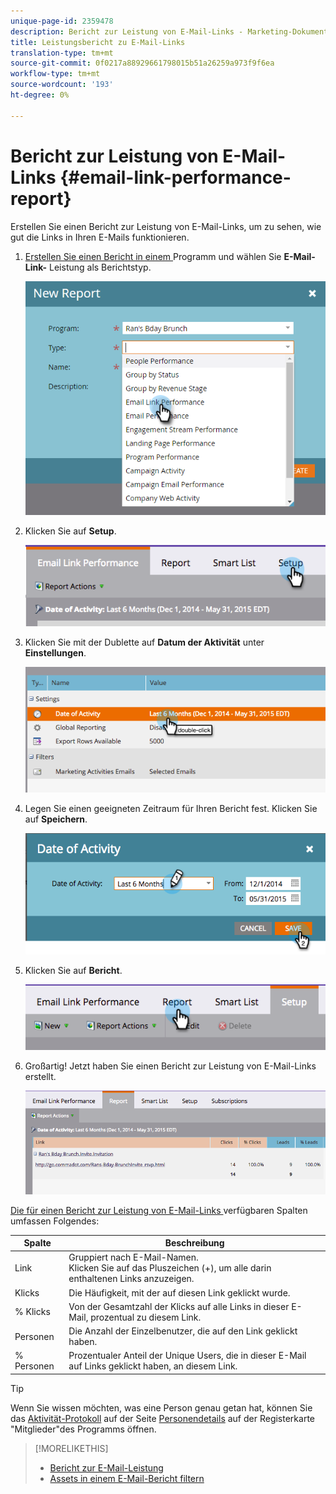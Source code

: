 ```yaml
---
unique-page-id: 2359478
description: Bericht zur Leistung von E-Mail-Links - Marketing-Dokumente - Produktdokumentation
title: Leistungsbericht zu E-Mail-Links
translation-type: tm+mt
source-git-commit: 0f0217a88929661798015b51a26259a973f9f6ea
workflow-type: tm+mt
source-wordcount: '193'
ht-degree: 0%

---
```



# Bericht zur Leistung von E-Mail-Links {#email-link-performance-report}

Erstellen Sie einen Bericht zur Leistung von E-Mail-Links, um zu sehen, wie gut die Links in Ihren E-Mails funktionieren.

1. [Erstellen Sie einen Bericht in einem ](/help/marketo/product-docs/reporting/basic-reporting/creating-reports/create-a-report-in-a-program.md) Programm und wählen Sie  **E-Mail-Link-** Leistung als Berichtstyp.

   ![](assets/image2017-3-29-9-3a10-3a41.png)

1. Klicken Sie auf **Setup**.

   ![](assets/image2015-5-20-11-3a18-3a0.png)

1. Klicken Sie mit der Dublette auf **Datum der Aktivität** unter **Einstellungen**.

   ![](assets/image2015-5-20-11-3a18-3a59.png)

1. Legen Sie einen geeigneten Zeitraum für Ihren Bericht fest. Klicken Sie auf **Speichern**.

   ![](assets/image2015-5-20-11-3a20-3a52.png)

1. Klicken Sie auf **Bericht**.

   ![](assets/image2015-5-20-11-3a22-3a24.png)

1. Großartig! Jetzt haben Sie einen Bericht zur Leistung von E-Mail-Links erstellt.

   ![](assets/image2015-5-20-11-3a23-3a33.png)

[Die für einen Bericht zur Leistung von E-Mail-Links ](/help/marketo/product-docs/reporting/basic-reporting/editing-reports/select-report-columns.md) verfügbaren Spalten umfassen Folgendes:

<table> 
 <thead> 
  <tr> 
   <th colspan="1" rowspan="1">Spalte</th> 
   <th colspan="1" rowspan="1">Beschreibung</th> 
  </tr> 
 </thead> 
 <tbody> 
  <tr> 
   <td colspan="1" rowspan="1">Link</td> 
   <td colspan="1" rowspan="1">Gruppiert nach E-Mail-Namen.<br>Klicken Sie auf das Pluszeichen (+), um alle darin enthaltenen Links anzuzeigen.</td> 
  </tr> 
  <tr> 
   <td colspan="1" rowspan="1">Klicks</td> 
   <td colspan="1" rowspan="1">Die Häufigkeit, mit der auf diesen Link geklickt wurde.</td> 
  </tr> 
  <tr> 
   <td colspan="1" rowspan="1">% Klicks</td> 
   <td colspan="1" rowspan="1">Von der Gesamtzahl der Klicks auf alle Links in dieser E-Mail, prozentual zu diesem Link.</td> 
  </tr> 
  <tr> 
   <td colspan="1" rowspan="1">Personen</td> 
   <td colspan="1" rowspan="1">Die Anzahl der Einzelbenutzer, die auf den Link geklickt haben.</td> 
  </tr> 
  <tr> 
   <td colspan="1" rowspan="1">% Personen</td> 
   <td colspan="1" rowspan="1">Prozentualer Anteil der Unique Users, die in dieser E-Mail auf Links geklickt haben, an diesem Link.</td> 
  </tr> 
 </tbody> 
</table>

>[!TIP]
>
>Wenn Sie wissen möchten, was eine Person genau getan hat, können Sie das [Aktivität-Protokoll](/help/marketo/product-docs/core-marketo-concepts/smart-lists-and-static-lists/managing-people-in-smart-lists/filter-activity-types-in-the-activity-log-of-a-person.md) auf der Seite [Personendetails](/help/marketo/product-docs/core-marketo-concepts/smart-lists-and-static-lists/managing-people-in-smart-lists/using-the-person-detail-page.md) auf der Registerkarte &quot;Mitglieder&quot;des Programms öffnen.

>[!MORELIKETHIS]
>
>* [Bericht zur E-Mail-Leistung](/help/marketo/product-docs/email-marketing/email-programs/email-program-data/email-performance-report.md)
>* [Assets in einem E-Mail-Bericht filtern](/help/marketo/product-docs/reporting/basic-reporting/report-activity/filter-assets-in-an-email-report.md)

